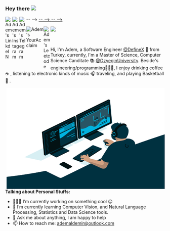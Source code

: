 ### Hey there <img src="https://media.giphy.com/media/hvRJCLFzcasrR4ia7z/giphy.gif" width="25px">

<a href="https://www.linkedin.com/in/ademaldemir/">
  <img align="left" alt="Adem's LinkdeIN" width="22px" src="https://cdn.jsdelivr.net/npm/simple-icons@v3/icons/linkedin.svg" />
</a>

<a href="https://www.instagram.com/AdemAldemirX/">
  <img align="left" alt="Adem's Instagram" width="22px" src="https://cdn.jsdelivr.net/npm/simple-icons@v3/icons/instagram.svg" />
</a>

-- --> <a href="https://t.me/ademaldemir">
-- -->  <img align="left" alt="Adem's Telegram" width="22px" src="https://cdn.jsdelivr.net/npm/simple-icons@v3/icons/telegram.svg" />
-- --> </a>


<a href="https://www.youracclaim.com/users/ademaldemir">
  <img align="left" alt="Adem's YourAcclaim" width="55px" src="https://theme.zdassets.com/theme_assets/2382499/d2e455f37a41d85f6db43eba506997c548348b5a.png" />
</a>



<a href="https://leetcode.com/ademaldemir/">
  <img align="left" alt="Adem's Leetcode" width="22px" src="https://cdn.jsdelivr.net/npm/simple-icons@v3/icons/leetcode.svg" />
</a>

![](https://visitor-badge.glitch.me/badge?page_id=ademaldemir.ademaldemir)

<br />

Hi, I'm Adem, a Software Engineer [@DefineX](http://www.teamdefinex.com/) 🚀 from Turkey, currently, I'm a Master of Science, Computer Science Canditate 📚 [@OzyeginUniversity](https://www.ozyegin.edu.tr/en). Beside's engineering/programming👨🏻‍💻, I enjoy drinking coffee ☕️ , listening to electronic kinds of music 🎧 traveling, and playing Basketball 🏀 .

  <img align="right" alt="GIF" src="https://github.com/ademaldemir/ademaldemir/blob/main/code.gif?raw=true" width="500" height="320" />
  
**Talking about Personal Stuffs:**

- 👨🏽‍💻 I’m currently working on something cool :wink:
- 🌱 I’m currently learning Computer Vision, and Natural Language Processing, Statistics and Data Science tools. 
- 💬 Ask me about anything, I am happy to help
- 📫 How to reach me: ademaldemir@outlook.com



